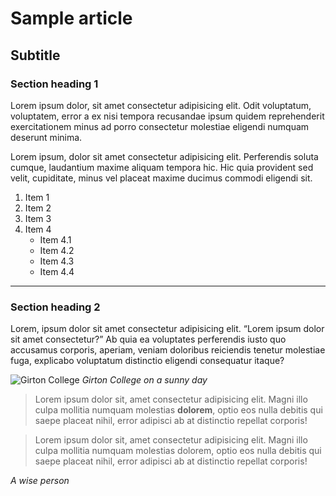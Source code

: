 # Sample article

## Subtitle

### Section heading 1

Lorem ipsum dolor, sit amet consectetur adipisicing elit. Odit voluptatum, voluptatem, error a ex nisi tempora recusandae ipsum quidem reprehenderit exercitationem minus ad porro consectetur molestiae eligendi numquam deserunt minima.

Lorem ipsum, dolor sit amet consectetur adipisicing elit. Perferendis soluta cumque, laudantium maxime aliquam tempora hic. Hic quia provident sed velit, cupiditate, minus vel placeat maxime ducimus commodi eligendi sit.

1. Item 1
2. Item 2
3. Item 3
4. Item 4
   - Item 4.1
   - Item 4.2
   - Item 4.3
   - Item 4.4

---

### Section heading 2

Lorem, ipsum dolor sit amet consectetur adipisicing elit.
<q>Lorem ipsum dolor sit amet consectetur?</q> Ab quia ea voluptates perferendis iusto quo accusamus corporis, aperiam, veniam doloribus reiciendis tenetur molestiae fuga, explicabo voluptatum distinctio eligendi consequatur itaque?

![Girton College](/girton-college.jpg)
_Girton College on a sunny day_

> Lorem ipsum dolor sit, amet consectetur adipisicing elit. Magni illo culpa mollitia numquam molestias **dolorem**, optio eos nulla debitis qui saepe placeat nihil, error adipisci ab at distinctio repellat corporis!

> Lorem ipsum dolor sit, amet consectetur adipisicing elit. Magni illo culpa mollitia numquam molestias dolorem, optio eos nulla debitis qui saepe placeat nihil, error adipisci ab at distinctio repellat corporis!

_A wise person_
